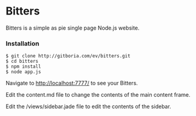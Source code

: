 Bitters
=======

Bitters is a simple as pie single page Node.js website.

### Installation

	$ git clone http://gitboria.com/ev/bitters.git
	$ cd bitters
	$ npm install
	$ node app.js

Navigate to [http://localhost:7777/](http://localhost:7777/) to see your Bitters.

Edit the content.md file to change the contents of the main content frame. 

Edit the /views/sidebar.jade file to edit the contents of the sidebar.